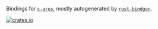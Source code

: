 Bindings for [`c-ares`](https://c-ares.haxx.se/), mostly autogenerated by
[`rust-bindgen`](https://github.com/rust-lang-nursery/rust-bindgen).

[![crates.io](https://meritbadge.herokuapp.com/c-ares-sys)](https://crates.io/crates/c-ares-sys)
